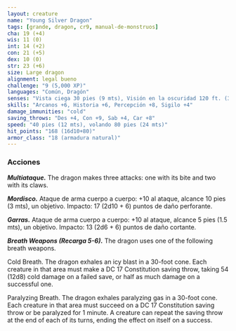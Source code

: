 ```yaml
---
layout: creature
name: "Young Silver Dragon"
tags: [grande, dragon, cr9, manual-de-monstruos]
cha: 19 (+4)
wis: 11 (0)
int: 14 (+2)
con: 21 (+5)
dex: 10 (0)
str: 23 (+6)
size: Large dragon
alignment: legal bueno
challenge: "9 (5,000 XP)"
languages: "Común, Dragón"
senses: "Vista ciega 30 pies (9 mts), Visión en la oscuridad 120 ft. (36 mts)"
skills: "Arcanos +6, Historia +6, Percepción +8, Sigilo +4"
damage_immunities: "cold"
saving_throws: "Des +4, Con +9, Sab +4, Car +8"
speed: "40 pies (12 mts), volando 80 pies (24 mts)"
hit_points: "168 (16d10+80)"
armor_class: "18 (armadura natural)"
---
```


### Acciones

***Multiataque.*** The dragon makes three attacks: one with its bite and two with its claws.

***Mordisco.*** Ataque de arma cuerpo a cuerpo: +10 al ataque, alcance 10 pies (3 mts), un objetivo. Impacto: 17 (2d10 + 6) puntos de daño perforante.

***Garras.*** Ataque de arma cuerpo a cuerpo: +10 al ataque, alcance 5 pies (1.5 mts), un objetivo. Impacto: 13 (2d6 + 6) puntos de daño cortante.

***Breath Weapons (Recarga 5-6).*** The dragon uses one of the following breath weapons.

Cold Breath. The dragon exhales an icy blast in a 30-foot cone. Each creature in that area must make a DC 17 Constitution saving throw, taking 54 (12d8) cold damage on a failed save, or half as much damage on a successful one.

Paralyzing Breath. The dragon exhales paralyzing gas in a 30-foot cone. Each creature in that area must succeed on a DC 17 Constitution saving throw or be paralyzed for 1 minute. A creature can repeat the saving throw at the end of each of its turns, ending the effect on itself on a success.